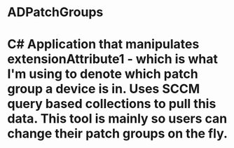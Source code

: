 # ADPatchGroups
# C# Application that manipulates extensionAttribute1 - which is what I'm using to denote which patch group a device is in.  Uses SCCM query based collections to pull this data.  This tool is mainly so users can change their patch groups on the fly.
